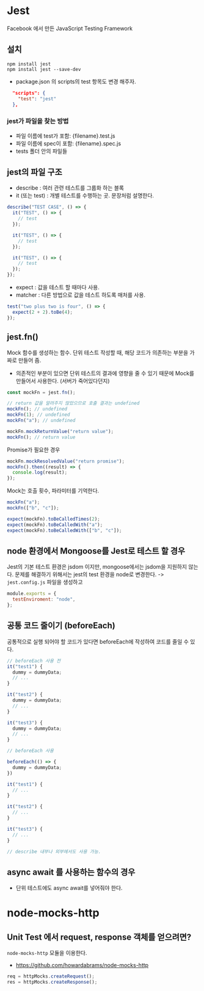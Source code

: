 # Jest

Facebook 에서 만든 JavaScript Testing Framework

## 설치

```
npm install jest
npm install jest --save-dev
```

- package.json 의 scripts의 test 항목도 변경 해주자.

```json
  "scripts": {
    "test": "jest"
  },
```

### jest가 파일을 찾는 방법

- 파일 이름에 test가 포함: {filename}.test.js
- 파일 이름에 spec이 포함: {filename}.spec.js
- tests 폴더 안의 파일들

## jest의 파일 구조

- describe : 여러 관련 테스트를 그룹화 하는 블록
- it (또는 test) : 개별 테스트를 수행하는 곳. 문장처럼 설명한다.

```javascript
describe("TEST CASE", () => {
  it("TEST", () => {
    // test
  });

  it("TEST", () => {
    // test
  });

  it("TEST", () => {
    // test
  });
});
```

- expect : 값을 테스트 할 때마다 사용.
- matcher : 다른 방법으로 값을 테스트 하도록 매처를 사용.

```javascript
test("two plus two is four", () => {
  expect(2 + 2).toBe(4);
});
```

## jest.fn()

Mock 함수를 생성하는 함수. 단위 테스트 작성할 때, 해당 코드가 의존하는 부분을 가짜로 만들어 줌.

- 의존적인 부분이 있으면 단위 테스트의 결과에 영향을 줄 수 있기 때문에 Mock를 만들어서 사용한다. (서버가 죽어있다던지)

```javascript
const mockFn = jest.fn();

// return 값을 알려주지 않았으므로 호출 결과는 undefined
mockFn(); // undefined
mockFn(1); // undefined
mockFn("a"); // undefined

mockFn.mockReturnValue("return value");
mockFn(); // return value
```

Promise가 필요한 경우

```javascript
mockFn.mockResolvedValue("return promise");
mockFn().then((result) => {
  console.log(result);
});
```

Mock는 호출 횟수, 파라미터를 기억한다.

```javascript
mockFn("a");
mockFn(["b", "c"]);

expect(mockFn).toBeCalledTimes(2);
expect(mockFn).toBeCalledWith("a");
expect(mockFn).toBeCalledWith(["b", "c"]);
```

## node 환경에서 Mongoose를 Jest로 테스트 할 경우

Jest의 기본 테스트 환경은 jsdom 이지만, mongoose에서는 jsdom을 지원하지 않는다. 문제를 해결하기 위해서는 jest의 test 환경을 node로 변경한다.
-> `jest.config.js` 파일을 생성하고

```javascript
module.exports = {
  testEnviroment: "node",
};
```

## 공통 코드 줄이기 (beforeEach)

공통적으로 실행 되어야 할 코드가 있다면 beforeEach에 작성하여 코드를 줄일 수 있다.

```javascript
// beforeEach 사용 전
it("test1") {
  dummy = dummyData;
  // ...
}

it("test2") {
  dummy = dummyData;
  // ...
}

it("test3") {
  dummy = dummyData;
  // ...
}
```

```javascript
// beforeEach 사용

beforeEach(() => {
  dummy = dummyData;
})

it("test1") {
  // ...
}

it("test2") {
  // ...
}

it("test3") {
  // ...
}

// describe 내부나 외부에서도 사용 가능.
```

## async await 를 사용하는 함수의 경우

- 단위 테스트에도 async await를 넣어줘야 한다.

# node-mocks-http

## Unit Test 에서 request, response 객체를 얻으려면?

`node-mocks-http` 모듈을 이용한다.

- https://github.com/howardabrams/node-mocks-http

```javascript
req = httpMocks.createRequest();
res = httpMocks.createResponse();
```
